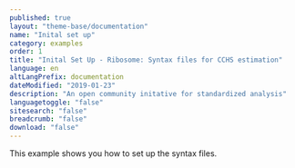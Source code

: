 ```yaml
---
published: true
layout: "theme-base/documentation"
name: "Inital set up"
category: examples
order: 1
title: "Inital Set Up - Ribosome: Syntax files for CCHS estimation"
language: en
altLangPrefix: documentation
dateModified: "2019-01-23"
description: "An open community initative for standardized analysis"
languagetoggle: "false"
sitesearch: "false"
breadcrumb: "false"
download: "false"
---
```


This example shows you how to set up the syntax files.